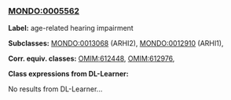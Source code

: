 
### [MONDO:0005562](http://purl.obolibrary.org/obo/MONDO_0005562)
**Label:** age-related hearing impairment

**Subclasses:** [MONDO:0013068](http://purl.obolibrary.org/obo/MONDO_0013068) (ARHI2), [MONDO:0012910](http://purl.obolibrary.org/obo/MONDO_0012910) (ARHI1), 

**Corr. equiv. classes:** [OMIM:612448](http://purl.obolibrary.org/obo/OMIM_612448), [OMIM:612976](http://purl.obolibrary.org/obo/OMIM_612976), 

**Class expressions from DL-Learner:**

No results from DL-Learner...



